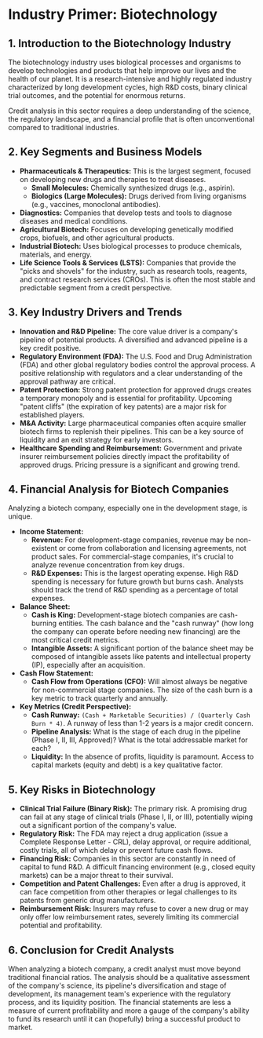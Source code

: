 # Industry Primer: Biotechnology

## 1. Introduction to the Biotechnology Industry

The biotechnology industry uses biological processes and organisms to develop technologies and products that help improve our lives and the health of our planet. It is a research-intensive and highly regulated industry characterized by long development cycles, high R&D costs, binary clinical trial outcomes, and the potential for enormous returns.

Credit analysis in this sector requires a deep understanding of the science, the regulatory landscape, and a financial profile that is often unconventional compared to traditional industries.

## 2. Key Segments and Business Models

*   **Pharmaceuticals & Therapeutics:** This is the largest segment, focused on developing new drugs and therapies to treat diseases.
    *   **Small Molecules:** Chemically synthesized drugs (e.g., aspirin).
    *   **Biologics (Large Molecules):** Drugs derived from living organisms (e.g., vaccines, monoclonal antibodies).
*   **Diagnostics:** Companies that develop tests and tools to diagnose diseases and medical conditions.
*   **Agricultural Biotech:** Focuses on developing genetically modified crops, biofuels, and other agricultural products.
*   **Industrial Biotech:** Uses biological processes to produce chemicals, materials, and energy.
*   **Life Science Tools & Services (LSTS):** Companies that provide the "picks and shovels" for the industry, such as research tools, reagents, and contract research services (CROs). This is often the most stable and predictable segment from a credit perspective.

## 3. Key Industry Drivers and Trends

*   **Innovation and R&D Pipeline:** The core value driver is a company's pipeline of potential products. A diversified and advanced pipeline is a key credit positive.
*   **Regulatory Environment (FDA):** The U.S. Food and Drug Administration (FDA) and other global regulatory bodies control the approval process. A positive relationship with regulators and a clear understanding of the approval pathway are critical.
*   **Patent Protection:** Strong patent protection for approved drugs creates a temporary monopoly and is essential for profitability. Upcoming "patent cliffs" (the expiration of key patents) are a major risk for established players.
*   **M&A Activity:** Large pharmaceutical companies often acquire smaller biotech firms to replenish their pipelines. This can be a key source of liquidity and an exit strategy for early investors.
*   **Healthcare Spending and Reimbursement:** Government and private insurer reimbursement policies directly impact the profitability of approved drugs. Pricing pressure is a significant and growing trend.

## 4. Financial Analysis for Biotech Companies

Analyzing a biotech company, especially one in the development stage, is unique.

*   **Income Statement:**
    *   **Revenue:** For development-stage companies, revenue may be non-existent or come from collaboration and licensing agreements, not product sales. For commercial-stage companies, it's crucial to analyze revenue concentration from key drugs.
    *   **R&D Expenses:** This is the largest operating expense. High R&D spending is necessary for future growth but burns cash. Analysts should track the trend of R&D spending as a percentage of total expenses.
*   **Balance Sheet:**
    *   **Cash is King:** Development-stage biotech companies are cash-burning entities. The cash balance and the "cash runway" (how long the company can operate before needing new financing) are the most critical credit metrics.
    *   **Intangible Assets:** A significant portion of the balance sheet may be composed of intangible assets like patents and intellectual property (IP), especially after an acquisition.
*   **Cash Flow Statement:**
    *   **Cash Flow from Operations (CFO):** Will almost always be negative for non-commercial stage companies. The size of the cash burn is a key metric to track quarterly and annually.
*   **Key Metrics (Credit Perspective):**
    *   **Cash Runway:** `(Cash + Marketable Securities) / (Quarterly Cash Burn * 4)`. A runway of less than 1-2 years is a major credit concern.
    *   **Pipeline Analysis:** What is the stage of each drug in the pipeline (Phase I, II, III, Approved)? What is the total addressable market for each?
    *   **Liquidity:** In the absence of profits, liquidity is paramount. Access to capital markets (equity and debt) is a key qualitative factor.

## 5. Key Risks in Biotechnology

*   **Clinical Trial Failure (Binary Risk):** The primary risk. A promising drug can fail at any stage of clinical trials (Phase I, II, or III), potentially wiping out a significant portion of the company's value.
*   **Regulatory Risk:** The FDA may reject a drug application (issue a Complete Response Letter - CRL), delay approval, or require additional, costly trials, all of which delay or prevent future cash flows.
*   **Financing Risk:** Companies in this sector are constantly in need of capital to fund R&D. A difficult financing environment (e.g., closed equity markets) can be a major threat to their survival.
*   **Competition and Patent Challenges:** Even after a drug is approved, it can face competition from other therapies or legal challenges to its patents from generic drug manufacturers.
*   **Reimbursement Risk:** Insurers may refuse to cover a new drug or may only offer low reimbursement rates, severely limiting its commercial potential and profitability.

## 6. Conclusion for Credit Analysts

When analyzing a biotech company, a credit analyst must move beyond traditional financial ratios. The analysis should be a qualitative assessment of the company's science, its pipeline's diversification and stage of development, its management team's experience with the regulatory process, and its liquidity position. The financial statements are less a measure of current profitability and more a gauge of the company's ability to fund its research until it can (hopefully) bring a successful product to market.
